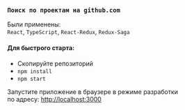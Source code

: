 ### `Поиск по проектам на github.com`
Были применены:  
`React`, `TypeScript`, `React-Redux`, `Redux-Saga` 

#### Для быстрого старта:

* Скопируйте репозиторий
*  `npm install`
*  `npm start`

Запустите приложение в браузере в режиме разработки  
по адресу: [http://localhost:3000](http://localhost:3000)